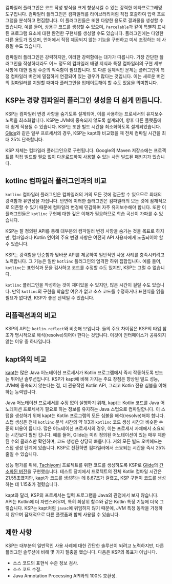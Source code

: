 [//]: # (title: KSP가 필요한 이유)

컴파일러 플러그인은 코드 작성 방식을 크게 향상시킬 수 있는 강력한 메타프로그래밍 도구입니다.
컴파일러 플러그인은 컴파일러를 라이브러리처럼 직접 호출하여 입력 프로그램을 분석하고 편집합니다. 이 플러그인들은 또한
다양한 용도로 결과물을 생성할 수 있습니다. 예를 들어, 상용구 코드를 생성할 수 있으며,
`Parcelable`과 같이 특별히 표시된 프로그램 요소에 대한 완전한 구현체를 생성할 수도 있습니다. 플러그인에는 다양한 다른 용도가 있으며,
언어에서 직접 제공되지 않는 기능을 구현하고 미세 조정하는 데 사용될 수도 있습니다.

컴파일러 플러그인은 강력하지만, 이러한 강력함에는 대가가 따릅니다. 가장 간단한 플러그인을 작성하더라도
어느 정도의 컴파일러 배경 지식과 특정 컴파일러의 구현 세부 사항에 대한 일정 수준의 익숙함이 필요합니다.
또 다른 실제적인 문제는 플러그인이 특정 컴파일러 버전에 밀접하게 연결되어 있는 경우가 많다는 것입니다. 이는
새로운 버전의 컴파일러를 지원할 때마다 플러그인을 업데이트해야 할 수도 있음을 의미합니다.

## KSP는 경량 컴파일러 플러그인 생성을 더 쉽게 만듭니다.

KSP는 컴파일러 변경 사항을 숨기도록 설계되어, 이를 사용하는 프로세서의 유지보수 노력을 최소화합니다. KSP는 JVM에
종속되지 않도록 설계되어, 향후 다른 플랫폼에 더 쉽게 적용될 수 있습니다. KSP는 또한
빌드 시간을 최소화하도록 설계되었습니다. [Glide](https://github.com/bumptech/glide)와 같은 일부 프로세서의 경우, KSP는
kapt와 비교했을 때 전체 컴파일 시간을 최대 25% 단축합니다.

KSP 자체는 컴파일러 플러그인으로 구현됩니다. Google의 Maven 저장소에는 프로젝트를 직접 빌드할
필요 없이 다운로드하여 사용할 수 있는 사전 빌드된 패키지가 있습니다.

## kotlinc 컴파일러 플러그인과의 비교

`kotlinc` 컴파일러 플러그인은 컴파일러의 거의 모든 것에 접근할 수 있으므로 최대의 강력함과 유연성을 가집니다.
반면에 이러한 플러그인은 컴파일러의 모든 것에 잠재적으로 의존할 수 있기 때문에
컴파일러 변경에 민감하며 자주 유지보수해야 합니다. 또한 이 플러그인들은 `kotlinc` 구현에 대한 깊은 이해가 필요하므로
학습 곡선이 가파를 수 있습니다.

KSP는 잘 정의된 API를 통해 대부분의 컴파일러 변경 사항을 숨기는 것을 목표로 하지만, 컴파일러나 Kotlin 언어의 주요 변경 사항은
여전히 API 사용자에게 노출되어야 할 수 있습니다.

KSP는 강력함을 단순함과 맞바꾼 API를 제공하여 일반적인 사용 사례를 충족시키려고 노력합니다. 그 기능은 일반 `kotlinc` 플러그인의
엄격한 하위 집합입니다. 예를 들어, `kotlinc`는 표현식과 문을 검사하고 코드를 수정할 수도 있지만, KSP는 그럴 수 없습니다.

`kotlinc` 플러그인을 작성하는 것이 재미있을 수 있지만, 많은 시간이 걸릴 수도 있습니다. 만약 `kotlinc`의 구현을 학습할
여유가 없고 소스 코드를 수정하거나 표현식을 읽을 필요가 없다면, KSP가 좋은 선택일 수 있습니다.

## 리플렉션과의 비교

KSP의 API는 `kotlin.reflect`와 비슷해 보입니다. 둘의 주요 차이점은 KSP의 타입 참조가
명시적으로 해석(resolve)되어야 한다는 것입니다. 이것이 인터페이스가 공유되지 않는 이유 중 하나입니다.

## kapt와의 비교

[kapt](kapt.md)는 많은 Java 어노테이션 프로세서가 Kotlin 프로그램에서 즉시 작동하도록 만드는 뛰어난 솔루션입니다.
KSP가 kapt에 비해 가지는 주요 장점은 향상된 빌드 성능, JVM에 종속되지 않는다는 점, 더 관용적인 Kotlin API,
그리고 Kotlin 전용 심볼을 이해하는 능력입니다.

Java 어노테이션 프로세서를 수정 없이 실행하기 위해, kapt는 Kotlin 코드를 Java 어노테이션 프로세서가 필요로 하는 정보를
유지하는 Java 스텁으로 컴파일합니다. 이 스텁을 생성하기 위해 kapt는 Kotlin 프로그램의 모든 심볼을 해석(resolve)해야 합니다.
스텁 생성은 전체 `kotlinc` 분석 시간의 약 1/3과 `kotlinc` 코드 생성 시간과 비슷한 수준의 비용이 듭니다.
많은 어노테이션 프로세서의 경우, 이는 프로세서 자체에서 소요되는 시간보다 훨씬 깁니다.
예를 들어, Glide는 미리 정의된 어노테이션이 있는 매우 제한된 수의 클래스만 확인하며, 코드 생성은 상당히 빠릅니다.
거의 모든 빌드 오버헤드는 스텁 생성 단계에 있습니다. KSP로 전환하면 컴파일러에서 소요되는 시간을 즉시 25% 줄일 수 있습니다.

성능 평가를 위해, [Tachiyomi](https://github.com/tachiyomiorg) 프로젝트를 위한 코드를 생성하도록
KSP로 [Glide](https://github.com/bumptech/glide)의 [간소화된 버전](https://github.com/google/ksp/releases/download/1.4.10-dev-experimental-20200924/miniGlide.zip)을 구현했습니다.
테스트 장치에서 프로젝트의 전체 Kotlin 컴파일 시간은 21.55초였지만,
kapt가 코드를 생성하는 데 8.67초가 걸렸고, KSP 구현이 코드를 생성하는 데 1.15초가 걸렸습니다.

kapt와 달리, KSP의 프로세서는 입력 프로그램을 Java의 관점에서 보지 않습니다. API는 Kotlin에 더 자연스러우며,
특히 최상위 함수와 같은 Kotlin 특정 기능에 더욱 그렇습니다. KSP는 kapt처럼 `javac`에 위임하지 않기 때문에,
JVM 특정 동작을 가정하지 않으며 잠재적으로 다른 플랫폼과 함께 사용될 수 있습니다.

## 제한 사항

KSP는 대부분의 일반적인 사용 사례에 대한 간단한 솔루션이 되려고 노력하지만, 다른 플러그인 솔루션에 비해 몇 가지 절충을 했습니다.
다음은 KSP의 목표가 아닙니다.

*   소스 코드의 표현식 수준 정보 검사.
*   소스 코드 수정.
*   Java Annotation Processing API와의 100% 호환성.
